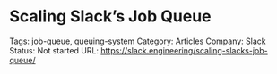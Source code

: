 # Scaling Slack’s Job Queue

Tags: job-queue, queuing-system
Category: Articles
Company: Slack
Status: Not started
URL: https://slack.engineering/scaling-slacks-job-queue/